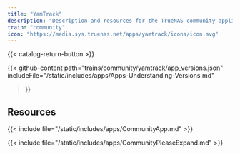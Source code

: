 ```yaml
---
title: "YamTrack"
description: "Description and resources for the TrueNAS community application called YamTrack."
train: "community"
icon: "https://media.sys.truenas.net/apps/yamtrack/icons/icon.svg"
---
```


{{< catalog-return-button >}}

{{< github-content 
    path="trains/community/yamtrack/app_versions.json"
    includeFile="/static/includes/apps/Apps-Understanding-Versions.md"
>}}

## Resources

{{< include file="/static/includes/apps/CommunityApp.md" >}}

{{< include file="/static/includes/apps/CommunityPleaseExpand.md" >}}
